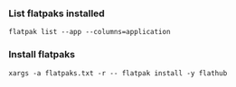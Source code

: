 ### List flatpaks installed

```shell
flatpak list --app --columns=application
```

### Install flatpaks

```shell
xargs -a flatpaks.txt -r -- flatpak install -y flathub
```